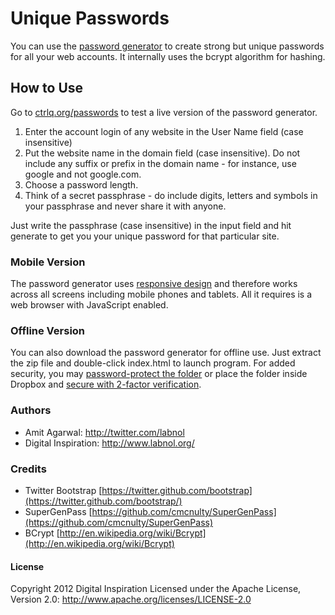 Unique Passwords
================

You can use the [password generator][1] to create strong but unique passwords for all your web accounts. It internally uses the bcrypt algorithm for hashing.

How to Use
----------

Go to [ctrlq.org/passwords][1] to test a live version of the password generator.

1. Enter the account login of any website in the User Name field (case insensitive)
2. Put the website name in the domain field (case insensitive). Do not include any suffix or prefix in the domain name - for instance, use google and not google.com.
3. Choose a password length.
4. Think of a secret passphrase - do include digits, letters and symbols in your passphrase and never share it with anyone. 

Just write the passphrase (case insensitive) in the input field and hit generate to get you your unique password for that particular site.

### Mobile Version

The password generator uses [responsive design][2] and therefore works across all screens including mobile phones and tablets. All it requires is a web browser with JavaScript enabled. 

### Offline Version

You can also download the password generator for offline use. Just extract the zip file and double-click index.html to launch program. For added security, you may [password-protect the folder][3] or place the folder inside Dropbox and [secure with 2-factor verification][4].

### Authors

* Amit Agarwal: http://twitter.com/labnol
* Digital Inspiration: http://www.labnol.org/

### Credits

* Twitter Bootstrap [https://twitter.github.com/bootstrap](https://twitter.github.com/bootstrap/)
* SuperGenPass [https://github.com/cmcnulty/SuperGenPass](https://github.com/cmcnulty/SuperGenPass)
* BCrypt [http://en.wikipedia.org/wiki/Bcrypt](http://en.wikipedia.org/wiki/Bcrypt)

#### License

Copyright 2012 Digital Inspiration
Licensed under the Apache License, 
Version 2.0: http://www.apache.org/licenses/LICENSE-2.0

[1]: http://ctrlq.org/passwords/
[2]: http://www.labnol.org/internet/responsive-web-design-faq/21361/
[3]: http://www.labnol.org/software/password-protect-folders-files/14323/
[4]: http://www.labnol.org/internet/secure-dropbox-account/25096/